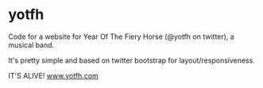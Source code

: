 yotfh
=====

Code for a website for Year Of The Fiery Horse (@yotfh on twitter), a musical band.

It's pretty simple and based on twitter bootstrap for layout/responsiveness.

IT'S ALIVE! www.yotfh.com
